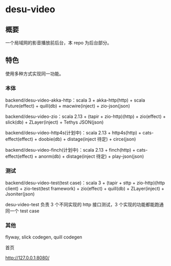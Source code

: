 # desu-video
## 概要
一个局域网的影音播放前后台，本 repo 为后台部分。
## 特色
使用多种方式实现同一功能。

### 本体
backend/desu-video-akka-http：scala 3 + akka-http(http) + scala Future(effect) + quill(db) + macwire(inject) + zio-json(json)

backend/desu-video-zio：scala 2.13 + (tapir + zio-http)(http) + zio(effect) + slick(db) + ZLayer(inject) + Tethys JSON(json)

backend/desu-video-http4s(计划中)：scala 2.13 + http4s(http) + cats-effect(effect) + doobie(db) + distage(inject 待定) + circe(json)

backend/desu-video-finch(计划中)：scala 2.13 + finch(http) + cats-effect(effect) + anorm(db) + distage(inject 待定) + play-json(json)

### 测试
backend/desu-video-test(test case)：scala 3 + (tapir + sttp + zio-http)(http client) + zio-test(test framework) + zio(effect) + quill(db) + ZLayer(inject) + Jsoniter(json)

desu-video-test 负责 3 个不同实现的 http 接口测试，3 个实现的功能都能跑通同一个 test case

### 其他
flyway, slick codegen, quill codegen

首页

<http://127.0.0.1:8080/>